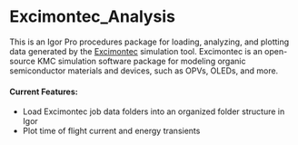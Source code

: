 # Excimontec_Analysis
This is an Igor Pro procedures package for loading, analyzing, and plotting data generated by the [Excimontec](https://github.com/MikeHeiber/Excimontec) simulation tool. Excimontec is an open-source KMC simulation software package for modeling organic semiconductor materials and devices, such as OPVs, OLEDs, and more.

#### Current Features:
- Load Excimontec job data folders into an organized folder structure in Igor
- Plot time of flight current and energy transients


